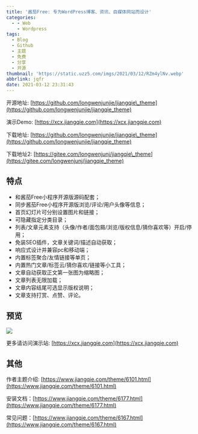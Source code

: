 ```yaml
---
title: '酱茄Free: 专为WordPress博客、资讯、自媒体网站而设计'
categories:
  - - Web
    - Wordpress
tags:
  - Blog
  - Github
  - 主题
  - 免费
  - 分享
  - 开源
thumbnail: 'https://static.uzz5.com/imgs/2021/03/12/RZm4ylNv.webp'
abbrlink: jqfr
date: 2021-03-12 23:31:43
---
```



开源地址: [https://github.com/longwenjunjie/jiangqie\_theme](https://github.com/longwenjunjie/jiangqie_theme) 

演示Demo: [https://xcx.jiangqie.com](https://xcx.jiangqie.com) 

下载地址: [https://github.com/longwenjunjie/jiangqie\_theme](https://github.com/longwenjunjie/jiangqie_theme) 

下载地址2: [https://gitee.com/longwenjunj/jiangqie\_theme](https://gitee.com/longwenjunj/jiangqie_theme)

## 特点

*   和酱茄Free小程序开源版源码配套；
*   同步酱茄Free小程序开源版浏览/评论/用户头像等信息；
*   首页幻灯片可分别设置图片和链接；
*   可隐藏指定分类目录；
*   列表/文章元素支持（头像/作者/面包屑/浏览/版权信息/猜你喜欢等）开启/停用；
*   免装SEO插件，文章关键词/描述自动获取；
*   响应式设计并兼容pc和移动端；
*   内置标签聚合/友情链接等单页；
*   内置热门文章/标签云/猜你喜欢/链接等小工具；
*   文章自动获取正文第一张图为缩略图；
*   文章列表无限加载；
*   文章内容结尾可选显示版权说明；
*   文章支持打赏、点赞、评论。

## 预览

![](https://static.uzz5.com/imgs/2021/03/12/lup0ilVI.webp) 

更多请访问演示站: [https://xcx.jiangqie.com](https://xcx.jiangqie.com)

## 其他

作者主题介绍: [https://www.jiangqie.com/theme/6101.html](https://www.jiangqie.com/theme/6101.html) 

安装文档：[https://www.jiangqie.com/theme/6177.html](https://www.jiangqie.com/theme/6177.html) 

常见问题：[https://www.jiangqie.com/theme/6167.html](https://www.jiangqie.com/theme/6167.html)